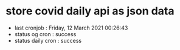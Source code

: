 # store covid daily api as json data

- last cronjob : Friday, 12 March 2021 00:26:43
- status og cron : success
- status daily cron : success
      
      